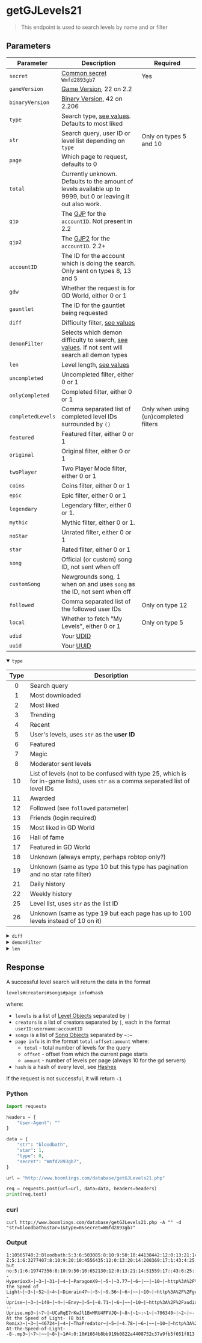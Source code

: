 # getGJLevels21

> This endpoint is used to search levels by name and or filter

## Parameters

| Parameter         | Description                                                                                                   | Required                              |
| ----------------- | ------------------------------------------------------------------------------------------------------------- | ------------------------------------- |
| `secret`          | [Common secret](/reference/secrets.md) `Wmfd2893gb7`                                                          | Yes                                   |
| `gameVersion`     | [Game Version](#), 22 on 2.2                                                                                  |                                       |
| `binaryVersion`   | [Binary Version](#), 42 on 2.206                                                                              |                                       |
| `type`            | Search type, [see values](#type). Defaults to most liked                                                      |                                       |
| `str`             | Search query, user ID or level list depending on `type`                                                       | Only on types 5 and 10                |
| `page`            | Which page to request, defaults to 0                                                                          |                                       |
| `total`           | Currently unknown. Defaults to the amount of levels available up to 9999, but 0 or leaving it out also work.  |                                       |
| `gjp`             | The [GJP](/topics/encryption/gjp.md) for the `accountID`. Not present in 2.2                                  |                                       |
| `gjp2`            | The [GJP2](/topics/encryption/gjp.md) for the `accountID`. 2.2+                                               |                                       |
| `accountID`       | The ID for the account which is doing the search. Only sent on types 8, 13 and 5                              |                                       |
| `gdw`             | Whether the request is for GD World, either 0 or 1                                                            |                                       |
| `gauntlet`        | The ID for the gauntlet being requested                                                                       |                                       |
| `diff`            | Difficulty filter, [see values](#diff)                                                                        |                                       |
| `demonFilter`     | Selects which demon difficulty to search, [see values](#demonFilter). If not sent will search all demon types |                                       |
| `len`             | Level length, [see values](#len)                                                                              |                                       |
| `uncompleted`     | Uncompleted filter, either 0 or 1                                                                             |                                       |
| `onlyCompleted`   | Completed filter, either 0 or 1                                                                               |                                       |
| `completedLevels` | Comma separated list of completed level IDs surrounded by `()`                                                | Only when using (un)completed filters |
| `featured`        | Featured filter, either 0 or 1                                                                                |                                       |
| `original`        | Original filter, either 0 or 1                                                                                |                                       |
| `twoPlayer`       | Two Player Mode filter, either 0 or 1                                                                         |                                       |
| `coins`           | Coins filter, either 0 or 1                                                                                   |                                       |
| `epic`            | Epic filter, either 0 or 1                                                                                    |                                       |
| `legendary`       | Legendary filter, either 0 or 1.                                                                              |                                       |
| `mythic`          | Mythic filter, either 0 or 1.                                                                                 |                                       |
| `noStar`          | Unrated filter, either 0 or 1                                                                                 |                                       |
| `star`            | Rated filter, either 0 or 1                                                                                   |                                       |
| `song`            | Official (or custom) song ID, not sent when off                                                               |                                       |
| `customSong`      | Newgrounds song, 1 when on and uses `song` as the ID, not sent when off                                       |                                       |
| `followed`        | Comma separated list of the followed user IDs                                                                 | Only on type 12                       |
| `local`           | Whether to fetch "My Levels", either 0 or 1                                                                   | Only on type 5                        |
| `udid`            | Your [UDID](/topics/encryption/id.md)                                                                         |                                       |
| `uuid`            | Your [UUID](/topics/encryption/id.md)                                                                         |                                       |
<details open id="type">
    <summary><code>type</code></summary>

| Type | Description                                                                       |
| :--: | --------------------------------------------------------------------------------- |
|  0   | Search query                                                                      |
|  1   | Most downloaded                                                                   |
|  2   | Most liked                                                                        |
|  3   | Trending                                                                          |
|  4   | Recent                                                                            |
|  5   | User's levels, uses `str` as the **user ID**                                      |
|  6   | Featured                                                                          |
|  7   | Magic                                                                             |
|  8   | Moderator sent levels                                                             |
|  10  | List of levels (not to be confused with type 25, which is for in-game lists), uses `str` as a comma separated list of level IDs |
|  11  | Awarded                                                                           |
|  12  | Followed (see `followed` parameter)                                               |
|  13  | Friends (login required)                                                          |
|  15  | Most liked in GD World                                                            |
|  16  | Hall of fame                                                                      |
|  17  | Featured in GD World                                                              |
|  18  | Unknown (always empty, perhaps robtop only?)                                      |
|  19  | Unknown (same as type 10 but this type has pagination and no star rate filter)    |
|  21  | Daily history                                                                     |
|  22  | Weekly history                                                                    |
|  25  | Level list, uses `str` as the list ID                                             |
|  26  | Unknown (same as type 19 but each page has up to 100 levels instead of 10 on it)  |

</details>

<details id="diff">
    <summary><code>diff</code></summary>

| diff | Description                                                |
| :--: | ---------------------------------------------------------- |
|  -1  | N/A                                                        |
|  -2  | Demons (see `demonFilter` for specifying demon difficulty) |
|  1   | Easy                                                       |
|  2   | Normal                                                     |
|  3   | Hard                                                       |
|  4   | Harder                                                     |
|  5   | Insane                                                     |

</details>

<details id="demonFilter">
    <summary><code>demonFilter</code></summary>

| demonFilter | Description   |
| :---------: | ------------- |
|      1      | Easy demon    |
|      2      | Medium demon  |
|      3      | Hard demon    |
|      4      | Insane demon  |
|      5      | Extreme demon |

</details>

<details id="len">
    <summary><code>len</code></summary>

| len | Value  |
| :-: | ------ |
|  0  | Tiny   |
|  1  | Short  |
|  2  | Medium |
|  3  | Long   |
|  4  | XL     |

</details>

## Response

A successful level search will return the data in the format

```
levels#creators#songs#page info#hash
```

where:

- `levels` is a list of [Level Objects](/resources/client/level-components/level-object.md)  separated by `|`
- `creators` is a list of creators separated by `|`, each in the format `userID:username:accountID`
- `songs` is a list of [Song Objects](/resources/server/song.md) separated by `~:~`
- `page info` is in the format `total:offset:amount` where:
  - `total` - total number of levels for the query
  - `offset` - offset from which the current page starts
  - `amount` - number of levels per page (always 10 for the gd servers)
- `hash` is a hash of every level, see [Hashes](#)
<!-- should the hash be explained here or on its own page like how the old docs had a page for CHK -->

If the request is not successful, it will return `-1`


<!-- tabs:start -->

### **Python**

```py
import requests

headers = {
    "User-Agent": ""
}

data = {
    "str": "bloodbath",
    "star": 1,
    "type": 0,
    "secret": "Wmfd2893gb7",
}

url = "http://www.boomlings.com/database/getGJLevels21.php"

req = requests.post(url=url, data=data, headers=headers)
print(req.text)
```

### **curl**

```plain
curl http://www.boomlings.com/database/getGJLevels21.php -A "" -d "str=bloodbath&star=1&type=0&secret=Wmfd2893gb7"
```

<!-- tabs:end -->

### Output

```
1:10565740:2:Bloodbath:5:3:6:503085:8:10:9:50:10:44138442:12:0:13:21:14:2375318:17:1:43:6:25::18:10:19:10330:42:0:45:24746:3:V2hvc2UgYmxvb2Qgd2lsbCBiZSBzcGlsdCBpbiB0aGUgQmxvb2RiYXRoPyBXaG8gd2lsbCB0aGUgdmljdG9ycyBiZT8gSG93IG1hbnkgd2lsbCBzdXJ2aXZlPyBHb29kIGx1Y2suLi4=:15:3:30:7679228:31:0:37:0:38:0:39:0:46:1:47:2:35:467339|1:21761387:2:Bloodbath Z:5:1:6:3277407:8:10:9:20:10:4556435:12:0:13:20:14:200369:17:1:43:4:25::18:10:19:17840:42:0:45:0:3:UmVtYWtlIG9mIEJCLCBidXQgU2hvcnRlciBhbmQgbXVjaCBlYXNpZXIgWEQgTW9yZSBvZiBhIGdhbWVwbGF5IGxldmVsISAgSnVzdCBhIGZ1biBlYXN5IGRlbW9uLiBWZXJpZmllZCBCeSBYaW9kYXplciEgRW5qb3kgOkQ=:15:3:30:0:31:0:37:3:38:1:39:10:46:1:47:2:35:223469|1:64968478:2:Bloodbath but no:5:1:6:19747356:8:10:9:50:10:652130:12:0:13:21:14:51559:17::43:6:25::18:8:19:24992:42:0:45:23233:3:Qmxvb2RiYXRoLCBJdCdzIG5vdCBldmVuIHRoaXM=:15:3:30:0:31:0:37:0:38:1:39:8:46:1:47:2:35:706340|1:75795864:2:Bloodbath:5:2:6:12348083:8:10:9:40:10:88763:12:0:13:21:14:4326:17::43:5:25::18:7:19:25025:42:0:45:55947:3:VGhhbmtzIHRvIGV2ZXJ5b25lIGluIG15IGRpc2NvcmQgc2VydmVyIHRoYXQgY29udHJpYnV0ZWQ=:15:3:30:0:31:0:37:0:38:1:39:6:46:1:47:2:35:513064#503085:Riot:37415|3277407:Zyzyx:88354|12348083:KNOEPPEL:3009121|19747356:Texic:6152129#1~|~223469~|~2~|~ParagonX9 - HyperioxX~|~3~|~31~|~4~|~ParagonX9~|~5~|~3.77~|~6~|~~|~10~|~http%3A%2F%2Faudio.ngfiles.com%2F223000%2F223469_ParagonX9___HyperioxX.mp3~|~7~|~~|~8~|~1~:~1~|~467339~|~2~|~At the Speed of Light~|~3~|~52~|~4~|~Dimrain47~|~5~|~9.56~|~6~|~~|~10~|~http%3A%2F%2Fgeometrydashcontent.com%2Fsongs%2F467339.mp3~|~7~|~~|~8~|~1~:~1~|~513064~|~2~|~EnV - Uprise~|~3~|~149~|~4~|~Envy~|~5~|~8.71~|~6~|~~|~10~|~http%3A%2F%2Faudio.ngfiles.com%2F513000%2F513064_EnV---Uprise.mp3~|~7~|~UCaRqE7rKwJl1BvMRU4FFVJQ~|~8~|~1~:~1~|~706340~|~2~|~-At the Speed of Light- (8 bit Remix)~|~3~|~46724~|~4~|~ThaPredator~|~5~|~4.78~|~6~|~~|~10~|~http%3A%2F%2Faudio.ngfiles.com%2F706000%2F706340_-At-the-Speed-of-Light--8-.mp3~|~7~|~~|~8~|~1#4:0:10#1664b8bb919b0822a4408752c37a9fb5f651f813
```
